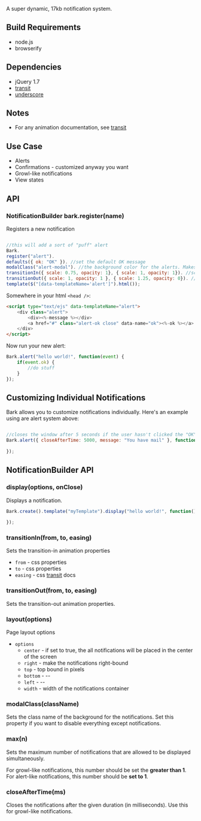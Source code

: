 A super dynamic, 17kb notification system.

## Build Requirements

- node.js
- browserify

## Dependencies

- jQuery 1.7
- [transit](http://ricostacruz.com/jquery.transit/)
- [underscore](http://underscorejs.org/)

## Notes

- For any animation documentation, see [transit](http://ricostacruz.com/jquery.transit/)

## Use Case

- Alerts
- Confirmations - customized anyway you want
- Growl-like notifications
- View states


## API


### NotificationBuilder bark.register(name)

Registers a new notification 

```javascript

//this will add a sort of "puff" alert
Bark.
register("alert"). 
defaults({ ok: "OK" }). //set the default OK message
modalClass("alert-modal"). //the background color for the alerts. Makes content unclickable.
transitionIn({ scale: 0.75, opacity: 1}, { scale: 1, opacity: 1}). //scale from -> to on transition in
transitionOut({ scale: 1, opacity: 1 }, { scale: 1.25, opacity: 0}). //puff out
template($("[data-templateName='alert']").html());

```

Somewhere in your html `<head />`:

```html
<script type="text/ejs" data-templateName="alert">
	<div class="alert">
		<div><%-message %></div>
		<a href="#" class="alert-ok close" data-name="ok"><%-ok %></a>
	</div>
</script>

```

Now run your new alert:

```javascript
Bark.alert("hello world!", function(event) {
	if(event.ok) {
		//do stuff
	}
});
```

## Customizing Individual Notifications

Bark allows you to customize notifications individually. Here's an example using are alert system above:

```javascript

//closes the window after 5 seconds if the user hasn't clicked the "OK" button
Bark.alert({ closeAfterTime: 5000, message: "You have mail" }, function() {
	
});
```


## NotificationBuilder API

### display(options, onClose)

Displays a notification. 

```javascript
Bark.create().template("myTemplate").display("hello world!", function() {
	
});
```

### transitionIn(from, to, easing)

Sets the transition-in animation properties

- `from` - css properties
- `to` - css properties
- `easing` - css [transit](http://ricostacruz.com/jquery.transit/) docs

### transitionOut(from, to, easing)

Sets the transition-out animation properties. 

### layout(options)

Page layout options

- `options`
	- `center` - if set to true, the all notifications will be placed in the center of the screen
	- `right` - make the notifications right-bound
	- `top` - top bound in pixels
	- `bottom` - --
	- `left` -  --
	- `width` - width of the notifications container

### modalClass(className)

Sets the class name of the background for the notifications. Set this property if you want to disable everything except notifications.

### max(n)

Sets the maximum number of notifications that are allowed to be displayed simultaneously. 

For growl-like notifications, this number should be set the **greater than 1**. 
For alert-like notifications, this number should be **set to 1**.

### closeAfterTime(ms) 

Closes the notifications after the given duration (in milliseconds). Use this for growl-like notifications.


